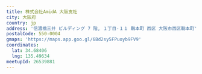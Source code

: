 ```yaml
---
title: 株式会社AmidA 大阪支社
city: 大阪府
country: jp
address: '信濃橋三井 ビルディング 7 階, １丁目-１１ 靱本町 西区 大阪市西区靱本町'
postalCode: 550-0004
gmaps: 'https://maps.app.goo.gl/6Bd2sy5FPuoyb9FV9'
coordinates:
  lat: 34.68406
  lng: 135.49634
meetupId: 26539881
---
```



